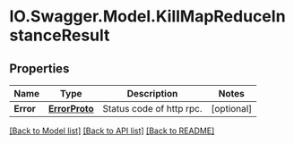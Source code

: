 # IO.Swagger.Model.KillMapReduceInstanceResult
## Properties

Name | Type | Description | Notes
------------ | ------------- | ------------- | -------------
**Error** | [**ErrorProto**](ErrorProto.md) | Status code of http rpc. | [optional] 

[[Back to Model list]](../README.md#documentation-for-models) [[Back to API list]](../README.md#documentation-for-api-endpoints) [[Back to README]](../README.md)

